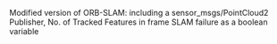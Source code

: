 Modified version of ORB-SLAM: 
including a sensor_msgs/PointCloud2 Publisher, 
No. of Tracked Features in frame 
SLAM failure as a boolean variable  
